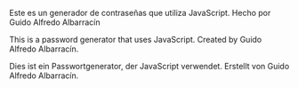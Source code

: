 Este es un generador de contraseñas que utiliza JavaScript.
Hecho por Guido Alfredo Albarracín

This is a password generator that uses JavaScript.
Created by Guido Alfredo Albarracín.

Dies ist ein Passwortgenerator, der JavaScript verwendet. 
Erstellt von Guido Alfredo Albarracín.
